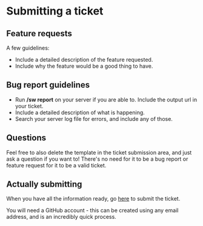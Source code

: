 Submitting a ticket
===================

## Feature requests

A few guidelines:

* Include a detailed description of the feature requested.
* Include why the feature would be a good thing to have.

## Bug report guidelines

* Run **/sw report** on your server if you are able to. Include the output url in your ticket.
* Include a detailed description of what is happening.
* Search your server log file for errors, and include any of those.

## Questions

Feel free to also delete the template in the ticket submission area, and just ask a question if you want to! There's no need for it to be a bug report or feature request for it to be a valid ticket.

## Actually submitting

When you have all the information ready, go [here](https://github.com/daboross/SkyWars/issues/new) to submit the ticket.

You will need a GitHub account - this can be created using any email address, and is an incredibly quick process.
